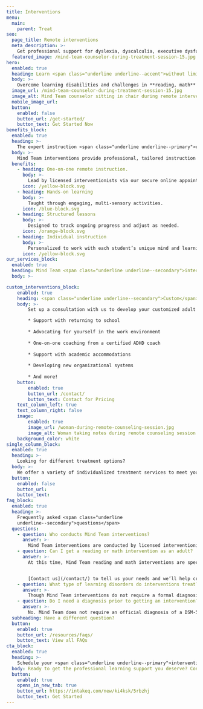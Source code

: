 ```yaml
---
title: Interventions
menu:
  main:
    parent: Treat
seo:
  page_title: Remote interventions
  meta_description: >-
    Get professional support for dyslexia, dyscalculia, executive dysfunction and other learning disorders with Mind Team remote learning interventions.
  featured_image: /mind-team-counselor-during-treatment-session-15.jpg
hero:
  enabled: true
  heading: Learn <span class="underline underline--accent">without limitation</span>.
  body: >-
    Overcome learning disabilities and challenges in **reading, math** or **executive function** with Mind Team interventions and treatment services for students and adults.
  image_url: /mind-team-counselor-during-treatment-session-15.jpg
  image_alt: Mind Team counselor sitting in chair during remote intervention sessions
  mobile_image_url: 
  button:
    enabled: false
    button_url: /get-started/
    button_text: Get Started Now
benefits_block:
  enabled: true
  heading: >-
    The expert instruction <span class="underline underline--primary">every mind</span> deserves.
  body: >-
    Mind Team interventions provide professional, tailored instruction designed to help each student succeed in and outside of the classroom.
  benefits:
    - heading: One-on-one remote instruction.
      body: >-
        Lead by licensed interventionists via our secure online appointment portal.
      icon: /yellow-block.svg
    - heading: Hands-on learning
      body: >-
        Taught through engaging, multi-sensory activities.
      icon: /blue-block.svg
    - heading: Structured lessons
      body: >-
        Designed to track ongoing progress and adjust as needed.
      icon: /orange-block.svg
    - heading: Individual instruction
      body: >-
        Personalized to work with each student’s unique mind and learning style.
      icon: /yellow-block.svg
our_services_block:
  enabled: true
  heading: Mind Team <span class="underline underline--secondary">interventions</span>
  body: >-

custom_interventions_block: 
    enabled: true
    heading: <span class="underline underline--secondary">Custom</span> adult intervention packages
    body: >-
        Set up a consultation with us to develop your customized adult treatment plan. We can provide the following treatment services: 

        * Support with returning to school 
        
        * Advocating for yourself in the work environment
        
        * One-on-one coaching from a certified ADHD coach
        
        * Support with academic accommodations 
        
        * Developing new organizational systems 
        
        * And more!
    button:
        enabled: true
        button_url: /contact/
        button_text: Contact for Pricing
    text_column_left: true
    text_column_right: false
    image:
        enabled: true
        image_url: /woman-during-remote-counseling-session.jpg
        image_alt: Woman taking notes during remote counseling session
    background_color: white
single_column_block:
  enabled: true
  heading: >-
    Looking for different treatment options?
  body: >-
    We offer a variety of individualized treatment services to meet your unique needs and customize a treatment plan for you or your child.
  button:
    enabled: false
    button_url: 
    button_text:
faq_block:
  enabled: true
  heading: >-
    Frequently asked <span class="underline
    underline--secondary">questions</span>
  questions:
    - question: Who conducts Mind Team interventions?
      answer: >-
        Mind Team interventions are conducted by licensed interventionists, school psychologists, therapists and psychologists chosen specifically to meet your unique needs.
    - question: Can I get a reading or math intervention as an adult?
      answer: >-
        At this time, Mind Team reading and math interventions are specifically designed for students in grades K-12. However, our licensed interventionists can provide tailored support and instruction in many areas for adults outside of school. 


        [Contact us](/contact/) to tell us your needs and we’ll help create your custom treatment plan.
    - question: What type of learning disorders do interventions treat?
      answer: >-
        Though Mind Team interventions do not require a formal diagnosis of any learning disorder, disability or other condition, these programs are especially helpful for students and adults struggling with **dyslexia, dysgraphia, dyscalculia, executive dysfunction, autism** and **ADHD**.
    - question: Do I need a diagnosis prior to getting an intervention?
      answer: >-
        No. Mind Team does not require an official diagnosis of a DSM-5 disorder and can help students and adults struggling with learning, whether or not they have a diagnosable condition.
  subheading: Have a different question?
  button:
    enabled: true
    button_url: /resources/faqs/
    button_text: View all FAQs
cta_block:
  enabled: true
  heading: >-
    Schedule your <span class="underline underline--primary">intervention</span>.
  body: Ready to get the professional learning support you deserve? Contact us and we’ll help find and set up the intervention program for your needs.
  button:
    enabled: true
    opens_in_new_tab: true
    button_url: https://intakeq.com/new/ki4ksk/5rbzhj
    button_text: Get Started
---
```

